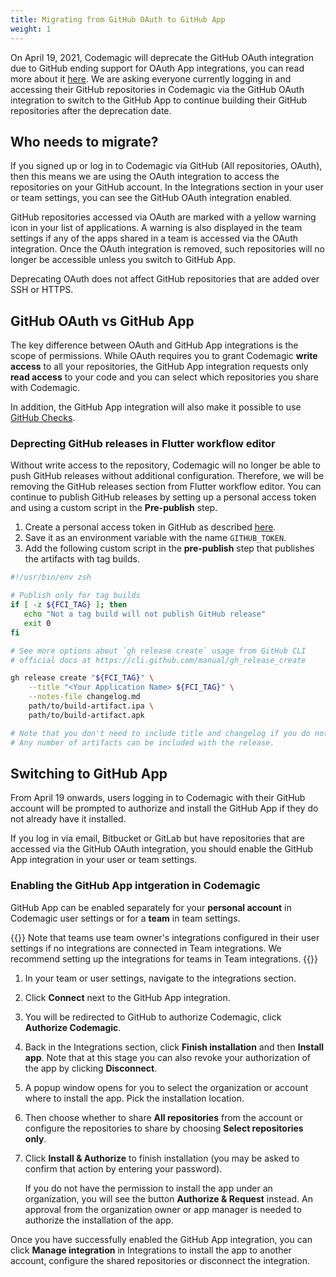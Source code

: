 ```yaml
---
title: Migrating from GitHub OAuth to GitHub App
weight: 1
---
```


On April 19, 2021, Codemagic will deprecate the GitHub OAuth integration due to GitHub ending support for OAuth App integrations, you can read more about it [here](https://developer.github.com/changes/2020-02-14-deprecating-oauth-app-endpoint/). We are asking everyone currently logging in and accessing their GitHub repositories in Codemagic via the GitHub OAuth integration to switch to the GitHub App to continue building their GitHub repositories after the deprecation date.

## Who needs to migrate?

If you signed up or log in to Codemagic via GitHub (All repositories, OAuth), then this means we are using the OAuth integration to access the repositories on your GitHub account. In the Integrations section in your user or team settings, you can see the GitHub OAuth integration enabled.

GitHub repositories accessed via OAuth are marked with a yellow warning icon in your list of applications. A warning is also displayed in the team settings if any of the apps shared in a team is accessed via the OAuth integration. Once the OAuth integration is removed, such repositories will no longer be accessible unless you switch to GitHub App.

Deprecating OAuth does not affect GitHub repositories that are added over SSH or HTTPS.

## GitHub OAuth vs GitHub App

The key difference between OAuth and GitHub App integrations is the scope of permissions. While OAuth requires you to grant Codemagic **write access** to all your repositories, the GitHub App integration requests only **read access** to your code and you can select which repositories you share with Codemagic.

In addition, the GitHub App integration will also make it possible to use [GitHub Checks](../building/github-checks).

### Deprecting GitHub releases in Flutter workflow editor

Without write access to the repository, Codemagic will no longer be able to push GitHub releases without additional configuration. Therefore, we will be removing the GitHub releases section from Flutter workflow editor. You can continue to publish GitHub releases by setting up a personal access token and using a custom script in the **Pre-publish** step.

1. Create a personal access token in GitHub as described [here](https://docs.github.com/en/github/authenticating-to-github/creating-a-personal-access-token).
2. Save it as an environment variable with the name `GITHUB_TOKEN`.
3. Add the following custom script in the **pre-publish** step that publishes the artifacts with tag builds.

```bash
#!/usr/bin/env zsh

# Publish only for tag builds
if [ -z ${FCI_TAG} ]; then
   echo "Not a tag build will not publish GitHub release"
   exit 0
fi

# See more options about `gh release create` usage from GitHub CLI
# official docs at https://cli.github.com/manual/gh_release_create

gh release create "${FCI_TAG}" \
    --title "<Your Application Name> ${FCI_TAG}" \
    --notes-file changelog.md
    path/to/build-artifact.ipa \
    path/to/build-artifact.apk

# Note that you don't need to include title and changelog if you do not want to.
# Any number of artifacts can be included with the release.
```

## Switching to GitHub App

From April 19 onwards, users logging in to Codemagic with their GitHub account will be prompted to authorize and install the GitHub App if they do not already have it installed.

If you log in via email, Bitbucket or GitLab but have repositories that are accessed via the GitHub OAuth integration, you should enable the GitHub App integration in your user or team settings.

### Enabling the GitHub App intgeration in Codemagic

GitHub App can be enabled separately for your **personal account** in Codemagic user settings or for a **team** in team settings.

{{<notebox>}}
Note that teams use team owner's integrations configured in their user settings if no integrations are connected in Team integrations. We recommend setting up the integrations for teams in Team integrations.
{{</notebox>}}

1. In your team or user settings, navigate to the integrations section.
2. Click **Connect** next to the GitHub App integration.
3. You will be redirected to GitHub to authorize Codemagic, click **Authorize Codemagic**.
4. Back in the Integrations section, click **Finish installation** and then **Install app**. Note that at this stage you can also revoke your authorization of the app by clicking **Disconnect**.
5. A popup window opens for you to select the organization or account where to install the app. Pick the installation location.
6. Then choose whether to share **All repositories** from the account or configure the repositories to share by choosing **Select repositories only**.
7. Click **Install & Authorize** to finish installation (you may be asked to confirm that action by entering your password).

    If you do not have the permission to install the app under an organization, you will see the button **Authorize & Request** instead. An approval from the organization owner or app manager is needed to authorize the installation of the app.

Once you have successfully enabled the GitHub App integration, you can click **Manage integration** in Integrations to install the app to another account, configure the shared repositories or disconnect the integration.
